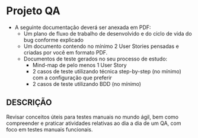 # Projeto QA

- A seguinte documentação deverá ser anexada em PDF:
  - Um plano de fluxo de trabalho de desenvolvido e do ciclo de vida do bug conforme explicado
  - Um documento contendo no mínimo 2 User Stories pensadas e criadas por você em formato PDF.
  - Documentos de teste gerados no seu processo de estudo:
    - Mind-map de pelo menos 1 User Story
    - 2 casos de teste utilizando técnica step-by-step (no mínimo) com a configuração que preferir
    - 2 casos de teste utilizando BDD (no mínimo)
   
## DESCRIÇÃO
Revisar conceitos úteis para testes manuais no mundo ágil, bem como compreender e praticar atividades relativas ao dia a dia de um QA, com foco em testes manuais funcionais.
